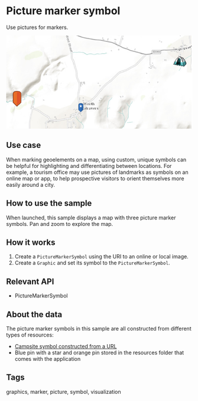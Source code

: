 # Picture marker symbol

Use pictures for markers.

![Image of picture marker symbol](PictureMarkerSymbol.png)

## Use case

When marking geoelements on a map, using custom, unique symbols can be helpful for highlighting and differentiating between locations. For example, a tourism office may use pictures of landmarks as symbols on an online map or app, to help prospective visitors to orient themselves more easily around a city.

## How to use the sample

When launched, this sample displays a map with three picture marker symbols. Pan and zoom to explore the map.

## How it works

1. Create a `PictureMarkerSymbol` using the URI to an online or local image.
2. Create a `Graphic` and set its symbol to the `PictureMarkerSymbol`.

## Relevant API

* PictureMarkerSymbol

## About the data

The picture marker symbols in this sample are all constructed from different types of resources:

* [Campsite symbol constructed from a URL](https://static.arcgis.com/images/Symbols/OutdoorRecreation/Camping.png)
* Blue pin with a star and orange pin stored in the resources folder that comes with the application

## Tags

graphics, marker, picture, symbol, visualization
